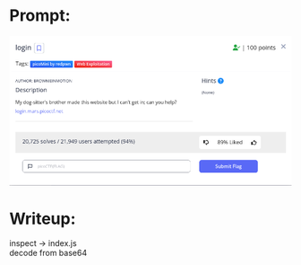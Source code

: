 <h1>
  Prompt:
</h1>

![alt text](prompt.png)

<h1>
  Writeup:
</h1>

<p>inspect -> index.js <br> 
decode from base64</p>
